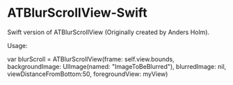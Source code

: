 ATBlurScrollView-Swift
======================
Swift version of ATBlurScrollView (Originally created by Anders Holm).

Usage:

var blurScroll = ATBlurScrollView(frame: self.view.bounds, backgroundImage: UIImage(named: "ImageToBeBlurred"), blurredImage: nil, viewDistanceFromBottom:50, foregroundView: myView)
